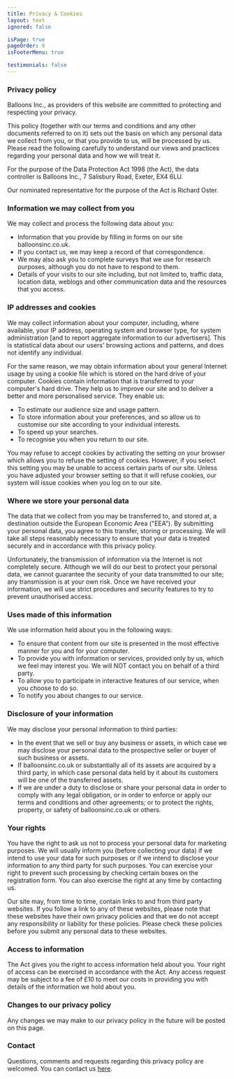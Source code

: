 ```yaml
---
title: Privacy & Cookies
layout: text
ignored: false

isPage: true
pageOrder: 9
isFooterMenu: true

testimonials: false
---
```

### Privacy policy

Balloons Inc., as providers of this website are committed to protecting and respecting your privacy.

This policy (together with our terms and conditions and any other documents referred to on it) sets out the basis on which any personal data we collect from you, or that you provide to us, will be processed by us. Please read the following carefully to understand our views and practices regarding your personal data and how we will treat it.

For the purpose of the Data Protection Act 1998 (the Act), the data controller is Balloons Inc., 7 Salisbury Road, Exeter, EX4 6LU.

Our nominated representative for the purpose of the Act is Richard Oster.

### Information we may collect from you

We may collect and process the following data about you:

- Information that you provide by filling in forms on our site balloonsinc.co.uk.
- If you contact us, we may keep a record of that correspondence.
- We may also ask you to complete surveys that we use for research purposes, although you do not have to respond to them.
- Details of your visits to our site including, but not limited to, traffic data, location data, weblogs and other communication data and the resources that you access.

### IP addresses and cookies

We may collect information about your computer, including, where available, your IP address, operating system and browser type, for system administration [and to report aggregate information to our advertisers]. This is statistical data about our users' browsing actions and patterns, and does not identify any individual.

For the same reason, we may obtain information about your general Internet usage by using a cookie file which is stored on the hard drive of your computer. Cookies contain information that is transferred to your computer's hard drive. They help us to improve our site and to deliver a better and more personalised service. They enable us:

- To estimate our audience size and usage pattern.
- To store information about your preferences, and so allow us to customise our site according to your individual interests.
- To speed up your searches.
- To recognise you when you return to our site.

You may refuse to accept cookies by activating the setting on your browser which allows you to refuse the setting of cookies. However, if you select this setting you may be unable to access certain parts of our site. Unless you have adjusted your browser setting so that it will refuse cookies, our system will issue cookies when you log on to our site.

### Where we store your personal data

The data that we collect from you may be transferred to, and stored at, a destination outside the European Economic Area ("EEA"). By submitting your personal data, you agree to this transfer, storing or processing. We will take all steps reasonably necessary to ensure that your data is treated securely and in accordance with this privacy policy.

Unfortunately, the transmission of information via the Internet is not completely secure. Although we will do our best to protect your personal data, we cannot guarantee the security of your data transmitted to our site; any transmission is at your own risk. Once we have received your information, we will use strict procedures and security features to try to prevent unauthorised access.

### Uses made of this information

We use information held about you in the following ways:

- To ensure that content from our site is presented in the most effective manner for you and for your computer.
- To provide you with information or services, provided only by us, which we feel may interest you. We will NOT contact you on behalf of a third party.
- To allow you to participate in interactive features of our service, when you choose to do so.
- To notify you about changes to our service.

### Disclosure of your information

We may disclose your personal information to third parties:

- In the event that we sell or buy any business or assets, in which case we may disclose your personal data to the prospective seller or buyer of such business or assets.
- If balloonsinc.co.uk or substantially all of its assets are acquired by a third party, in which case personal data held by it about its customers will be one of the transferred assets.
- If we are under a duty to disclose or share your personal data in order to comply with any legal obligation, or in order to enforce or apply our terms and conditions and other agreements; or to protect the rights, property, or safety of balloonsinc.co.uk or others.

### Your rights

You have the right to ask us not to process your personal data for marketing purposes. We will usually inform you (before collecting your data) if we intend to use your data for such purposes or if we intend to disclose your information to any third party for such purposes. You can exercise your right to prevent such processing by checking certain boxes on the registration form. You can also exercise the right at any time by contacting us.

Our site may, from time to time, contain links to and from third party websites. If you follow a link to any of these websites, please note that these websites have their own privacy policies and that we do not accept any responsibility or liability for these policies. Please check these policies before you submit any personal data to these websites.

### Access to information

The Act gives you the right to access information held about you. Your right of access can be exercised in accordance with the Act. Any access request may be subject to a fee of £10 to meet our costs in providing you with details of the information we hold about you.

### Changes to our privacy policy

Any changes we may make to our privacy policy in the future will be posted on this page.

### Contact

Questions, comments and requests regarding this privacy policy are welcomed. You can contact us [here](contact.html).
